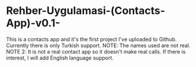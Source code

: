 # Rehber-Uygulamasi-(Contacts-App)-v0.1-
This is a contacts app and it's the first project I've uploaded to Github.  Currently there is only Turkish support.
NOTE: The names used are not real.   
NOTE 2: It is not a real contact app so it doesn't make real calls.  If there is interest, I will add English language support. 
